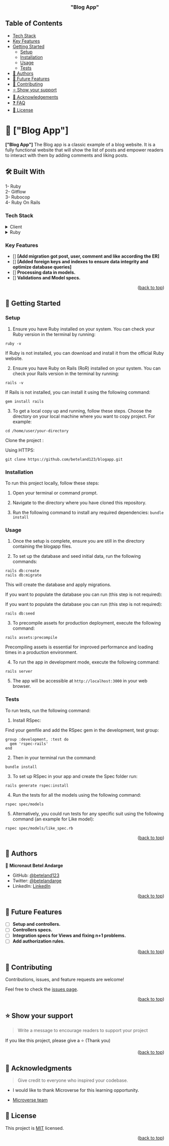 
<a name="readme-top"></a>

<div align="center">

  <h3><b>"Blog App"</b></h3>

</div>


## Table of Contents

- [Tech Stack](#tech-stack) 
- [Key Features](#key-features) 
- [Getting Started](#getting-started) 
  - [Setup](#setup) 
  - [Installation](#installation) 
  - [Usage](#usage) 
  - [Tests](#tests)  
- [👥 Authors](#authors)
- [🔭 Future Features](#future-features)
- [🤝 Contributing](#contributing)
- [⭐️ Show your support](#support)
- [🙏 Acknowledgements](#acknowledgements)
- [❓ FAQ](#faq)
- [📝 License](#license)

# 📖 ["Blog App"] <a name="about-project"></a>

**["Blog App"]** The Blog app is a classic example of a blog website. It is  a fully functional website that will show the list of posts and empower readers to interact with them by adding comments and liking posts.

## 🛠 Built With <a name="built-with"></a>

1- Ruby<br>
2- Gitflow<br>
3- Rubocop<br>
4- Ruby On Rails

### Tech Stack <a name="tech-stack"></a>

<details>
  <summary>Client</summary>
  <ul>
    <li><a href="https://www.microverse.org/">Microverse</a></li>
  </ul>
</details>

<details>
<summary>Ruby</summary>
  <ul>
    <li><a href="https://www.ruby-lang.org/">Ruby</a></li>
  </ul>
</details>

### Key Features <a name="key-features"></a>

- [] **[Add migration got post, user, comment and like according the ER]**
- [] **[Added foreign keys and indexes to ensure data integrity and optimize database queries]**
- [] **Processing data in models.**
- [] **Validations and Model specs.**
 

<p align="right">(<a href="#readme-top">back to top</a>)</p>

## 🚀 Getting Started<a name="getting-started"></a>

### Setup <a name="setup"></a>

1. Ensure you have Ruby installed on your system. You can check your Ruby version in the terminal by running:

```
ruby -v
```

If Ruby is not installed, you can download and install it from the official Ruby website.

2. Ensure you have Ruby on Rails (RoR) installed on your system. You can check your Rails version in the terminal by running:

```
rails -v
```

If Rails is not installed, you can install it using the following command:

```
gem install rails
```
3. To get a local copy up and running, follow these steps.
Choose the directory on your local machine where you want to copy project. For example:

```
cd /home/user/your-directory
```
Clone the project :

Using HTTPS:

```
git clone https://github.com/beteland123/blogapp.git
```

### Installation <a name="installation"></a>

To run this project locally, follow these steps:

1. Open your terminal or command prompt.

2. Navigate to the directory where you have cloned this repository.

3. Run the following command to install any required dependencies:
```bundle install```

### Usage <a name="usage"></a>

1. Once the setup is complete, ensure you are still in the directory containing the blogapp files.

2. To set up the database and seed initial data, run the following commands:

```
rails db:create
rails db:migrate
```

This will create the database and apply migrations.

If you want to populate the database you can run (this step is not required):

If you want to populate the database you can run (this step is not required):

```
rails db:seed
```

3. To precompile assets for production deployment, execute the following command:

```
rails assets:precompile
```

Precompiling assets is essential for improved performance and loading times in a production environment.

4. To run the app in development mode, execute the following command:

```
rails server
```

5. The app will be accessible at `http://localhost:3000` in your web browser.

### Tests

To run tests, run the following command:
1. Install RSpec:

Find your gemfile and add the RSpec gem in the development, test group:

```
group :development, :test do
  gem 'rspec-rails'
end
```

2. Then in your terminal run the command:

```
bundle install
```

3. To set up RSpec in your app and create the Spec folder run:

```
rails generate rspec:install
```

4. Run the tests for all the models using the following command:

```
rspec spec/models
```

5. Alternatively, you could run tests for any specific suit using the following command (an example for Like model):

```
rspec spec/models/like_spec.rb
```
<p align="right">(<a href="#readme-top">back to top</a>)</p>

## 👥 Authors <a name="author"></a>

👤 **Micronaut Betel Andarge**

- GitHub: [@beteland123](https://github.com/beteland123)
- Twitter: [@betelandarge](https://twitter.com/BetelAndarge)
- LinkedIn: [LinkedIn](https://linkedin.com/in/betelandarge)


<p align="right">(<a href="#readme-top">back to top</a>)</p>

## 🔭 Future Features <a name="future-features"></a>

- [ ] **Setup and controllers.**
- [ ] **Controllers specs.**
- [ ] **Integration specs for Views and fixing n+1 problems.**
- [ ] **Add authorization rules.**

<p align="right">(<a href="#readme-top">back to top</a>)</p>

## 🤝 Contributing <a name="contributing"></a>

Contributions, issues, and feature requests are welcome!

Feel free to check the [issues page](../../issues/).

<p align="right">(<a href="#readme-top">back to top</a>)</p>


## ⭐️ Show your support <a name="support"></a>

> Write a message to encourage readers to support your project

If you like this project, please give a ⭐️ (Thank you)

<p align="right">(<a href="#readme-top">back to top</a>)</p>


## 🙏 Acknowledgments <a name="acknowledgements"></a>

> Give credit to everyone who inspired your codebase.

- I would like to thank Microverse for this learning opportunity.

- [Microverse team](https://microverse.org/)

## 📝 License <a name="license"></a>

This project is [MIT](./LICENSE) licensed.

<p align="right">(<a href="#readme-top">back to top</a>)</p>
 

